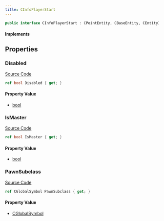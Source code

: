 ```yaml
---
title: CInfoPlayerStart
---
```


```csharp
public interface CInfoPlayerStart : CPointEntity, CBaseEntity, CEntityInstance, ISchemaClass<CEntityInstance>, ISchemaClass<CBaseEntity>, ISchemaClass<CPointEntity>, ISchemaClass<CInfoPlayerStart>, ISchemaField, ISchemaClass, INativeHandle
```

#### Implements

## Properties

### Disabled

[Source Code](https://github.com/swiftly-solution/swiftlys2/blob/beta/managed/src/SwiftlyS2.Generated/Schemas/Interfaces/CInfoPlayerStart.cs#L16)

```csharp
ref bool Disabled { get; }
```

#### Property Value

- [bool](https://learn.microsoft.com/dotnet/api/system.boolean)

### IsMaster

[Source Code](https://github.com/swiftly-solution/swiftlys2/blob/beta/managed/src/SwiftlyS2.Generated/Schemas/Interfaces/CInfoPlayerStart.cs#L18)

```csharp
ref bool IsMaster { get; }
```

#### Property Value

- [bool](https://learn.microsoft.com/dotnet/api/system.boolean)

### PawnSubclass

[Source Code](https://github.com/swiftly-solution/swiftlys2/blob/beta/managed/src/SwiftlyS2.Generated/Schemas/Interfaces/CInfoPlayerStart.cs#L20)

```csharp
ref CGlobalSymbol PawnSubclass { get; }
```

#### Property Value

- [CGlobalSymbol](/docs/api/shared/natives/cglobalsymbol)

